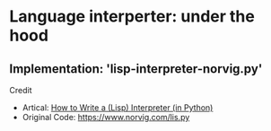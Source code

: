 # Language interperter: under the hood

## Implementation: 'lisp-interpreter-norvig.py'

Credit

- Artical: [How to Write a (Lisp) Interpreter (in Python)](https://www.norvig.com/lispy.html)
- Original Code: <https://www.norvig.com/lis.py>
